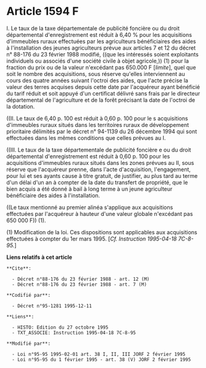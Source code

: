 # Article 1594 F

I. Le taux de la taxe départementale de publicité foncière ou du droit départemental d'enregistrement est réduit à 6,40 %
pour les acquisitions d'immeubles ruraux effectuées par les agriculteurs bénéficiaires des aides à l'installation des jeunes
agriculteurs prévue aux articles 7 et 12 du décret n° 88-176 du 23 février 1988 modifié, ((que les intéressés soient
exploitants individuels ou associés d'une société civile à objet agricole,)) (1) pour la fraction du prix ou de la valeur
n'excédant pas 650.000 F [*limite*], quel que soit le nombre des acquisitions, sous réserve qu'elles interviennent au cours
des quatre années suivant l'octroi des aides, que l'acte précise la valeur des terres acquises depuis cette date par
l'acquéreur ayant bénéficié du tarif réduit et soit appuyé d'un certificat délivré sans frais par le directeur départemental
de l'agriculture et de la forêt précisant la date de l'octroi de la dotation.

((II. Le taux de 6,40 p. 100 est réduit à 0,60 p. 100 pour le s acquisitions d'immeubles ruraux situés dans les territoires
ruraux de développement prioritaire délimités par le décret n° 94-1139 du 26 décembre 1994 qui sont effectuées dans les mêmes
conditions que celles prévues au I.

((III. Le taux de la taxe départementale de publicité foncière e ou du droit départemental d'enregistrement est réduit à 0,60
p. 100 pour les acquisitions d'immeubles ruraux situés dans les zones prévues au II, sous réserve que l'acquéreur prenne,
dans l'acte d'acquisition, l'engagement, pour lui et ses ayants cause à titre gratuit, de justifier, au plus tard au terme
d'un délai d'un an à compter de la date du transfert de propriété, que le bien acquis a été donné à bail à long terme à un
jeune agriculteur bénéficiaire des aides à l'installation.

((Le taux mentionné au premier alinéa s'applique aux acquisitions effectuées par l'acquéreur à hauteur d'une valeur globale
n'excédant pas 650 000 F)) (1).

(1) Modification de la loi. Ces dispositions sont applicables aux acquisitions effectuées à compter du 1er mars 1995. [*Cf.
Instruction 1995-04-18 7C-8-95.*]

**Liens relatifs à cet article**

	**Cite**:

	  - Décret n°88-176 du 23 février 1988 - art. 12 (M)
	  - Décret n°88-176 du 23 février 1988 - art. 7 (M)

	**Codifié par**:

	  - Décret n°95-1281 1995-12-11

	**Liens**:

	  - HISTO: Edition du 27 octobre 1995
	  - TXT_ASSOCIE: Instruction 1995-04-18 7C-8-95

	**Modifié par**:

	  - Loi n°95-95 1995-02-01 art. 38 I, II, III JORF 2 février 1995
	  - Loi n°95-95 du 1 février 1995 - art. 38 (V) JORF 2 février 1995
